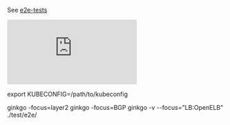 See [e2e-tests](https://git.k8s.io/community/contributors/devel/sig-testing/e2e-tests.md)

[![Analytics](https://kubernetes-site.appspot.com/UA-36037335-10/GitHub/test/e2e/README.md?pixel)]()


export KUBECONFIG=/path/to/kubeconfig

ginkgo -focus=layer2
ginkgo -focus=BGP
ginkgo  -v --focus="LB:OpenELB" ./test/e2e/